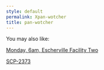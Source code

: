 ```yaml
---
style: default
permalink: Xpan-wotcher
title: pan-wotcher
---
```

You may also like:

[Monday, 6am, Escherville Facility Two](http://scp-wiki.net/monday-6am-escherville-facility-two)

[SCP-2373](http://scp-wiki.net/scp-2373)
